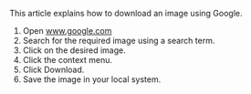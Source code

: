 This article explains how to download an image using Google. 
1. Open www.google.com
2. Search for the required image using a search term. 
3. Click on the desired image. 
4. Click the context menu. 
5. Click Download. 
6. Save the image in your local system. 